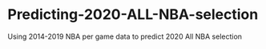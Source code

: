 # Predicting-2020-ALL-NBA-selection
Using 2014-2019 NBA per game data to predict 2020 All NBA selection
